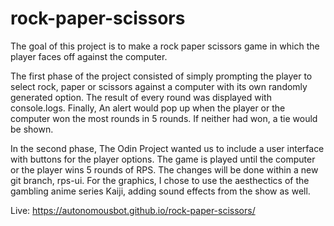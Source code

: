 # rock-paper-scissors

The goal of this project is to make a rock paper scissors game in which the player faces off against the computer. 

The first phase of the project consisted of simply prompting the player to select rock, paper or scissors against a computer with its own randomly generated option. The result of every round was displayed with console.logs. Finally, An alert would pop up when the player or the computer won the most rounds in 5 rounds. If neither had won, a tie would be shown. 

In the second phase, The Odin Project wanted us to include a user interface with buttons for the player options. The game is played until the computer or the player wins 5 rounds of RPS. The changes will be done within a new git branch, rps-ui. For the graphics, I chose to use the aesthectics of the gambling anime series Kaiji, adding sound effects from the show as well.    

Live: https://autonomousbot.github.io/rock-paper-scissors/
